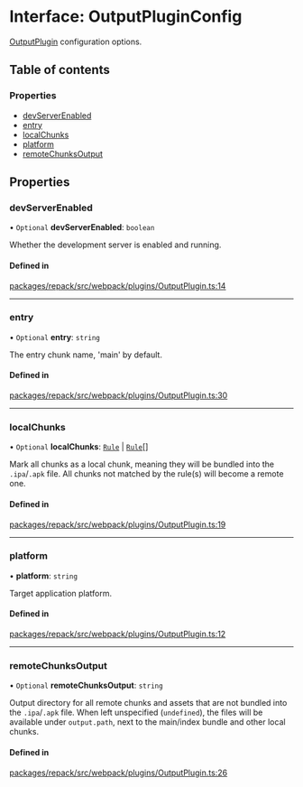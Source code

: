 # Interface: OutputPluginConfig

[OutputPlugin](../classes/OutputPlugin.md) configuration options.

## Table of contents

### Properties

- [devServerEnabled](OutputPluginConfig.md#devserverenabled)
- [entry](OutputPluginConfig.md#entry)
- [localChunks](OutputPluginConfig.md#localchunks)
- [platform](OutputPluginConfig.md#platform)
- [remoteChunksOutput](OutputPluginConfig.md#remotechunksoutput)

## Properties

### devServerEnabled

• `Optional` **devServerEnabled**: `boolean`

Whether the development server is enabled and running.

#### Defined in

[packages/repack/src/webpack/plugins/OutputPlugin.ts:14](https://github.com/callstack/repack/blob/a78f6b9/packages/repack/src/webpack/plugins/OutputPlugin.ts#L14)

___

### entry

• `Optional` **entry**: `string`

The entry chunk name, 'main' by default.

#### Defined in

[packages/repack/src/webpack/plugins/OutputPlugin.ts:30](https://github.com/callstack/repack/blob/a78f6b9/packages/repack/src/webpack/plugins/OutputPlugin.ts#L30)

___

### localChunks

• `Optional` **localChunks**: [`Rule`](../types/Rule.md) \| [`Rule`](../types/Rule.md)[]

Mark all chunks as a local chunk, meaning they will be bundled into the `.ipa`/`.apk` file.
All chunks not matched by the rule(s) will become a remote one.

#### Defined in

[packages/repack/src/webpack/plugins/OutputPlugin.ts:19](https://github.com/callstack/repack/blob/a78f6b9/packages/repack/src/webpack/plugins/OutputPlugin.ts#L19)

___

### platform

• **platform**: `string`

Target application platform.

#### Defined in

[packages/repack/src/webpack/plugins/OutputPlugin.ts:12](https://github.com/callstack/repack/blob/a78f6b9/packages/repack/src/webpack/plugins/OutputPlugin.ts#L12)

___

### remoteChunksOutput

• `Optional` **remoteChunksOutput**: `string`

Output directory for all remote chunks and assets that are not bundled into
the `.ipa`/`.apk` file.
When left unspecified (`undefined`), the files will be available under `output.path`, next to
the main/index bundle and other local chunks.

#### Defined in

[packages/repack/src/webpack/plugins/OutputPlugin.ts:26](https://github.com/callstack/repack/blob/a78f6b9/packages/repack/src/webpack/plugins/OutputPlugin.ts#L26)
